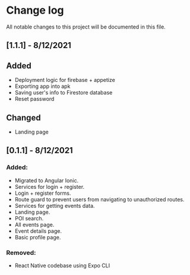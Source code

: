# Change log

All notable changes to this project will be documented in this file.

## [1.1.1] - 8/12/2021

## Added

- Deployment logic for firebase + appetize
- Exporting app into apk
- Saving user's info to Firestore database
- Reset password

## Changed

- Landing page

## [0.1.1] - 8/12/2021

### Added:

- Migrated to Angular Ionic.
- Services for login + register.
- Login + register forms.
- Route guard to prevent users from navigating to unauthorized routes.
- Services for getting events data.
- Landing page.
- POI search.
- All events page.
- Event details page.
- Basic profile page.

### Removed:

- React Native codebase using Expo CLI
